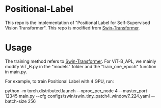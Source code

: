 # Positional-Label
This repo is the implementation of "Positional Label for Self-Supervised Vision Transformer". This repo is modified from [Swin-Transformer](https://github.com/microsoft/Swin-Transformer).

# Usage

The training method refers to [Swin-Transformer](https://github.com/microsoft/Swin-Transformer). For ViT-B_APL, we mainly modify ViT_B.py in the "models" folder and the "train_one_epoch" function in main.py.

For example, to train Positional Label with 4 GPU, run:

python -m torch.distributed.launch --nproc_per_node 4 --master_port 12345  main.py --cfg configs/swin/swin_tiny_patch4_window7_224.yaml --batch-size 256


